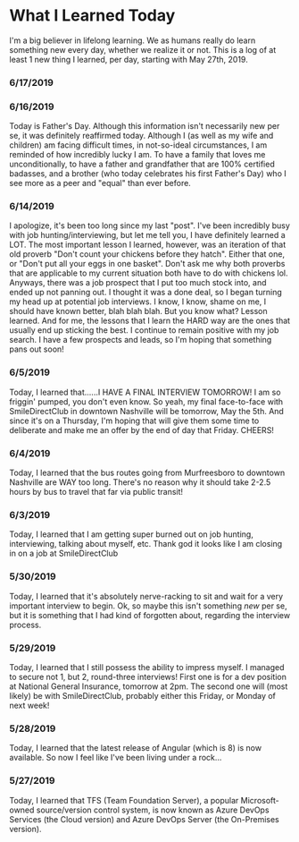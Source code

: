 # What I Learned Today

I'm a big believer in lifelong learning. We as humans really do learn something new every day, whether we realize it or not. This is a log of at least 1 new thing I learned, per day, starting with May 27th, 2019.

### 6/17/2019


### 6/16/2019
Today is Father's Day. Although this information isn't necessarily new per se, it was definitely reaffirmed today. Although I (as well as my wife and children) am facing difficult times, in not-so-ideal circumstances, I am reminded of how incredibly lucky I am. To have a family that loves me unconditionally, to have a father and grandfather that are 100% certified badasses, and a brother (who today celebrates his first Father's Day) who I see more as a peer and "equal" than ever before.

### 6/14/2019
I apologize, it's been too long since my last "post". I've been incredibly busy with job hunting/interviewing, but let me tell you, I have definitely learned a LOT. The most important lesson I learned, however, was an iteration of that old proverb "Don't count your chickens before they hatch". Either that one, or "Don't put all your eggs in one basket". Don't ask me why both proverbs that are applicable to my current situation both have to do with chickens lol. Anyways, there was a job prospect that I put too much stock into, and ended up not panning out. I thought it was a done deal, so I began turning my head up at potential job interviews. I know, I know, shame on me, I should have known better, blah blah blah. But you know what? Lesson learned. And for me, the lessons that I learn the HARD way are the ones that usually end up sticking the best. I continue to remain positive with my job search. I have a few prospects and leads, so I'm hoping that something pans out soon!

### 6/5/2019
Today, I learned that......I HAVE A FINAL INTERVIEW TOMORROW! I am so friggin' pumped, you don't even know. So yeah, my final face-to-face with SmileDirectClub in downtown Nashville will be tomorrow, May the 5th. And since it's on a Thursday, I'm hoping that will give them some time to deliberate and make me an offer by the end of day that Friday. CHEERS!

### 6/4/2019
Today, I learned that the bus routes going from Murfreesboro to downtown Nashville are WAY too long. There's no reason why it should take 2-2.5 hours by bus to travel that far via public transit!

### 6/3/2019
Today, I learned that I am getting super burned out on job hunting, interviewing, talking about myself, etc. Thank god it looks like I am closing in on a job at SmileDirectClub

### 5/30/2019
Today, I learned that it's absolutely nerve-racking to sit and wait for a very important interview to begin. Ok, so maybe this isn't something _new_ per se, but it is something that I had kind of forgotten about, regarding the interview process.

### 5/29/2019
Today, I learned that I still possess the ability to impress myself. I managed to secure not 1, but 2, round-three interviews! First one is for a dev position at National General Insurance, tomorrow at 2pm. The second one will (most likely) be with SmileDirectClub, probably either this Friday, or Monday of next week!

### 5/28/2019
Today, I learned that the latest release of Angular (which is 8) is now available. So now I feel like I've been living under a rock...

### 5/27/2019
Today, I learned that TFS (Team Foundation Server), a popular Microsoft-owned source/version control system, is now known as Azure DevOps Services (the Cloud version) and Azure DevOps Server (the On-Premises version).
